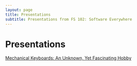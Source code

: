 ```yaml
---
layout: page
title: Presentations
subtitle: Presentations from FS 102: Software Everywhere
---
```


# Presentations
[Mechanical Keyboards: An Unknown, Yet Fascinating Hobby](https://cdn.rawgit.com/burrowss/mech-kb-presentation/a2f50636/mech_kb_presentation.html)
